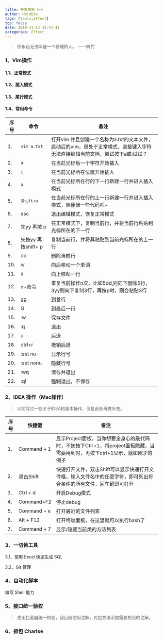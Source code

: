 ```yaml
---
title: 开发效率（一）
author: HoldDie
tags: [Tools,Effect]
top: false
date: 2018-11-13 19:43:41
categories: Effect
---
```


> 你永远无法叫醒一个装睡的人。 ——听竹

### 1、Vim操作

#### 1.1、正常模式

#### 1.2、插入模式

#### 1.3、尾行模式

#### 1.4、常用命令

| 序号 | 命令                | 备注                                                         |
| ---- | ------------------- | ------------------------------------------------------------ |
| 1.   | `vim a.txt`         | 打开vim 并且创建一个名称为a.txt的文本文件，启动后的vim，是处于正常模式，直接键入字符无法直接编辑当前文档，尝试按下a或i试试？ |
| 2.   | `a`                 | 在当前光标后一个字符开始插入                                 |
| 3.   | `i`                 | 在当前光标所在位置开始插入                                   |
| 4.   | `o`                 | 在当前光标所在行的下一行新建一行并进入插入模式               |
| 5.   | `Shift+o`           | 在当前光标所在行的上一行新建一行并进入插入模式，随便敲一些代码吧~ |
| 6.   | esc                 | 退出编辑模式，恢复正常模式                                   |
| 7.   | 先yy 再按 p         | 在正常模式下，复制当前行，并将当前行粘贴到光标所在的下一行   |
| 8.   | 先按yy 再按shift+ p | 复制当前行，并将其粘贴到当前光标所在的上一行                 |
| 9.   | dd                  | 删除当前行                                                   |
| 10.  | w                   | 向后移动一个单词                                             |
| 11.  | k                   | 向上移动一行                                                 |
| 12.  | n+命令              | 重复当前操作n次，比如5dd,则向下删除5行，3yy则向下复制3行，再按p时，则会粘贴3行 |
| 13.  | gg                  | 到首行                                                       |
| 14.  | G                   | 到最后一行                                                   |
| 15.  | :w                  | 保存文件                                                     |
| 16.  | :q                  | 退出                                                         |
| 17.  | u                   | 后退                                                         |
| 18.  | ctrl+r              | 撤销后退                                                     |
| 19.  | :set nu             | 显示行号                                                     |
| 20.  | :set nonu           | 隐藏行号                                                     |
| 21.  | :wq                 | 保存并退出                                                   |
| 22.  | :q!                 | 强制退出，不保存                                             |

### 2、IDEA 操作（Mac操作）

> 以前写过一些关于IDEA的基本操作，但是此处再做补充。

| 序号 | 快捷键      | 备注                                                         |
| ---- | ----------- | ------------------------------------------------------------ |
| 1.   | Command + 1 | 显示Project面板，当你想要全身心的敲代码时，不妨按下Ctrl+1，将project面板隐藏，当需要用到时，再按下ctrl+1显示，就如刚才的例子 |
| 2.   | 双击Shift   | 快速打开文件，双击Shift可以显示快速打开文件框，输入文件名中的任意字符，即可列出符合条件的所有文件，回车键即可打开 |
| 3.   | Ctrl + d    | 开启Debug模式                                                |
| 4.   | Command+F2  | 停止debug                                                    |
| 5.   | Command + e | 打开最近的文件列表                                           |
| 6.   | Alt + F12   | 打开终端面板，在这里就可以执行bash了                         |
| 7.   | Command + 7 | 显示/隐藏当前类的方法列表                                    |

### 3、一切皆工具

3.1、使用 Excel 快速生成 SQL

3.2、Git 管理

### 4、自动化脚本

编写 Shell 能力

### 5、接口统一验权

> 使用拦截器统一校验，我目前使用注解，对应方法添加需要校验的注解。

### 6、抓包 Charlse